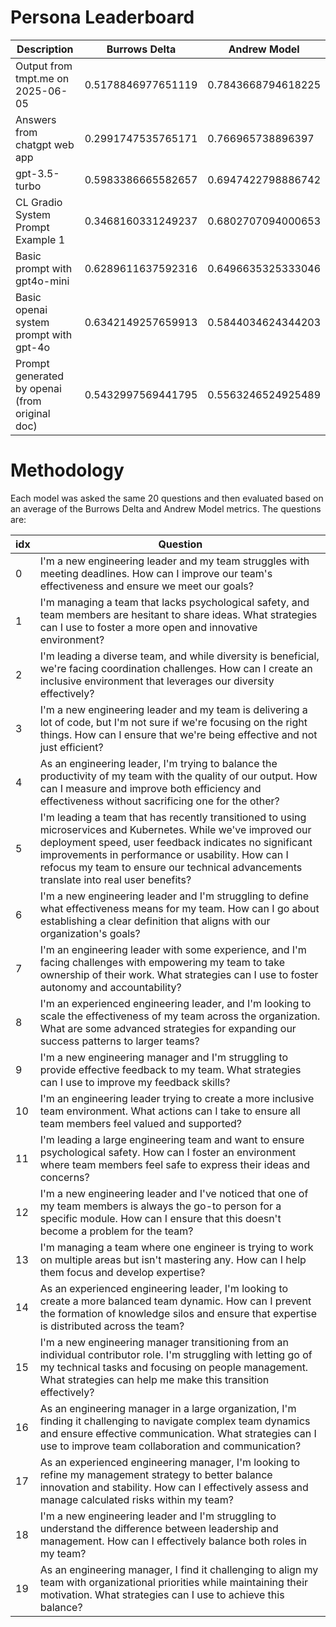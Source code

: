# Persona Leaderboard

| Description                                    | Burrows Delta      | Andrew Model       |
| ---------------------------------------------- | ------------------ | ------------------ |
| Output from tmpt.me on 2025-06-05              | 0.5178846977651119 | 0.7843668794618225 |
| Answers from chatgpt web app                   | 0.2991747535765171 | 0.766965738896397  |
| gpt-3.5-turbo                                  | 0.5983386665582657 | 0.6947422798886742 |
| CL Gradio System Prompt Example 1              | 0.3468160331249237 | 0.6802707094000653 |
| Basic prompt with gpt4o-mini                   | 0.6289611637592316 | 0.6496635325333046 |
| Basic openai system prompt with gpt-4o         | 0.6342149257659913 | 0.5844034624344203 |
| Prompt generated by openai (from original doc) | 0.5432997569441795 | 0.5563246524925489 |

# Methodology

Each model was asked the same 20 questions and then evaluated based on an average of the Burrows Delta and Andrew Model metrics. The questions are:

| idx | Question                                                                                                                                                                                                                                                                                                               |
| --- | ---------------------------------------------------------------------------------------------------------------------------------------------------------------------------------------------------------------------------------------------------------------------------------------------------------------------- |
| 0   | I'm a new engineering leader and my team struggles with meeting deadlines. How can I improve our team's effectiveness and ensure we meet our goals?                                                                                                                                                                    |
| 1   | I'm managing a team that lacks psychological safety, and team members are hesitant to share ideas. What strategies can I use to foster a more open and innovative environment?                                                                                                                                         |
| 2   | I'm leading a diverse team, and while diversity is beneficial, we're facing coordination challenges. How can I create an inclusive environment that leverages our diversity effectively?                                                                                                                               |
| 3   | I'm a new engineering leader and my team is delivering a lot of code, but I'm not sure if we're focusing on the right things. How can I ensure that we're being effective and not just efficient?                                                                                                                      |
| 4   | As an engineering leader, I'm trying to balance the productivity of my team with the quality of our output. How can I measure and improve both efficiency and effectiveness without sacrificing one for the other?                                                                                                     |
| 5   | I'm leading a team that has recently transitioned to using microservices and Kubernetes. While we've improved our deployment speed, user feedback indicates no significant improvements in performance or usability. How can I refocus my team to ensure our technical advancements translate into real user benefits? |
| 6   | I'm a new engineering leader and I'm struggling to define what effectiveness means for my team. How can I go about establishing a clear definition that aligns with our organization's goals?                                                                                                                          |
| 7   | I'm an engineering leader with some experience, and I'm facing challenges with empowering my team to take ownership of their work. What strategies can I use to foster autonomy and accountability?                                                                                                                    |
| 8   | I'm an experienced engineering leader, and I'm looking to scale the effectiveness of my team across the organization. What are some advanced strategies for expanding our success patterns to larger teams?                                                                                                            |
| 9   | I'm a new engineering manager and I'm struggling to provide effective feedback to my team. What strategies can I use to improve my feedback skills?                                                                                                                                                                    |
| 10  | I'm an engineering leader trying to create a more inclusive team environment. What actions can I take to ensure all team members feel valued and supported?                                                                                                                                                            |
| 11  | I'm leading a large engineering team and want to ensure psychological safety. How can I foster an environment where team members feel safe to express their ideas and concerns?                                                                                                                                        |
| 12  | I'm a new engineering leader and I've noticed that one of my team members is always the go-to person for a specific module. How can I ensure that this doesn't become a problem for the team?                                                                                                                          |
| 13  | I'm managing a team where one engineer is trying to work on multiple areas but isn't mastering any. How can I help them focus and develop expertise?                                                                                                                                                                   |
| 14  | As an experienced engineering leader, I'm looking to create a more balanced team dynamic. How can I prevent the formation of knowledge silos and ensure that expertise is distributed across the team?                                                                                                                 |
| 15  | I'm a new engineering manager transitioning from an individual contributor role. I'm struggling with letting go of my technical tasks and focusing on people management. What strategies can help me make this transition effectively?                                                                                 |
| 16  | As an engineering manager in a large organization, I'm finding it challenging to navigate complex team dynamics and ensure effective communication. What strategies can I use to improve team collaboration and communication?                                                                                         |
| 17  | As an experienced engineering manager, I'm looking to refine my management strategy to better balance innovation and stability. How can I effectively assess and manage calculated risks within my team?                                                                                                               |
| 18  | I'm a new engineering leader and I'm struggling to understand the difference between leadership and management. How can I effectively balance both roles in my team?                                                                                                                                                   |
| 19  | As an engineering manager, I find it challenging to align my team with organizational priorities while maintaining their motivation. What strategies can I use to achieve this balance?                                                                                                                                |
